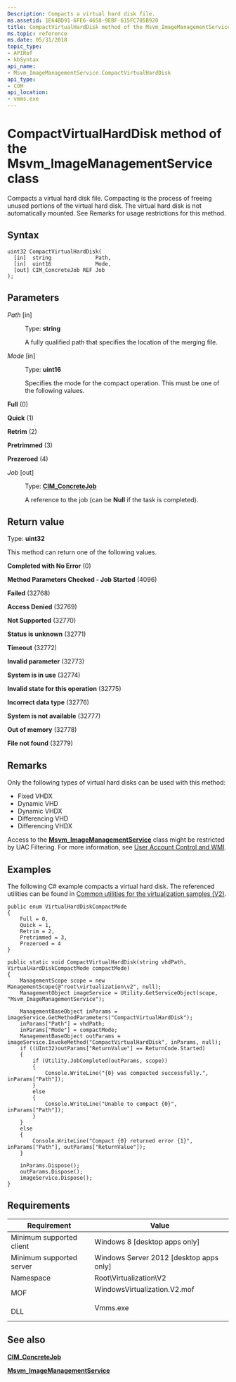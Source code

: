 ```yaml
---
Description: Compacts a virtual hard disk file.
ms.assetid: 1E64BD91-6FE6-4658-9EBF-615FC705B920
title: CompactVirtualHardDisk method of the Msvm_ImageManagementService class
ms.topic: reference
ms.date: 05/31/2018
topic_type: 
- APIRef
- kbSyntax
api_name: 
- Msvm_ImageManagementService.CompactVirtualHardDisk
api_type: 
- COM
api_location: 
- vmms.exe
---
```


# CompactVirtualHardDisk method of the Msvm\_ImageManagementService class

Compacts a virtual hard disk file. Compacting is the process of freeing unused portions of the virtual hard disk. The virtual hard disk is not automatically mounted. See Remarks for usage restrictions for this method.

## Syntax


```mof
uint32 CompactVirtualHardDisk(
  [in]  string              Path,
  [in]  uint16              Mode,
  [out] CIM_ConcreteJob REF Job
);
```



## Parameters

<dl> <dt>

*Path* \[in\]
</dt> <dd>

Type: **string**

A fully qualified path that specifies the location of the merging file.

</dd> <dt>

*Mode* \[in\]
</dt> <dd>

Type: **uint16**

Specifies the mode for the compact operation. This must be one of the following values.

<dt>

<span id="Full"></span><span id="full"></span><span id="FULL"></span>

**Full** (0)


</dt> <dd></dd> <dt>

<span id="Quick"></span><span id="quick"></span><span id="QUICK"></span>

**Quick** (1)


</dt> <dd></dd> <dt>

<span id="Retrim"></span><span id="retrim"></span><span id="RETRIM"></span>

**Retrim** (2)


</dt> <dd></dd> <dt>

<span id="Pretrimmed"></span><span id="pretrimmed"></span><span id="PRETRIMMED"></span>

**Pretrimmed** (3)


</dt> <dd></dd> <dt>

<span id="Prezeroed"></span><span id="prezeroed"></span><span id="PREZEROED"></span>

**Prezeroed** (4)


</dt> <dd></dd> </dl> </dd> <dt>

*Job* \[out\]
</dt> <dd>

Type: **[**CIM\_ConcreteJob**](/previous-versions//cc136808(v=vs.85))**

A reference to the job (can be **Null** if the task is completed).

</dd> </dl>

## Return value

Type: **uint32**

This method can return one of the following values.

<dl> <dt>

**Completed with No Error** (0)
</dt> <dt>

**Method Parameters Checked - Job Started** (4096)
</dt> <dt>

**Failed** (32768)
</dt> <dt>

**Access Denied** (32769)
</dt> <dt>

**Not Supported** (32770)
</dt> <dt>

**Status is unknown** (32771)
</dt> <dt>

**Timeout** (32772)
</dt> <dt>

**Invalid parameter** (32773)
</dt> <dt>

**System is in use** (32774)
</dt> <dt>

**Invalid state for this operation** (32775)
</dt> <dt>

**Incorrect data type** (32776)
</dt> <dt>

**System is not available** (32777)
</dt> <dt>

**Out of memory** (32778)
</dt> <dt>

**File not found** (32779)
</dt> </dl>

## Remarks

Only the following types of virtual hard disks can be used with this method:

-   Fixed VHDX
-   Dynamic VHD
-   Dynamic VHDX
-   Differencing VHD
-   Differencing VHDX

Access to the [**Msvm\_ImageManagementService**](msvm-imagemanagementservice.md) class might be restricted by UAC Filtering. For more information, see [User Account Control and WMI](/windows/desktop/WmiSdk/user-account-control-and-wmi).

## Examples

The following C# example compacts a virtual hard disk. The referenced utilities can be found in [Common utilities for the virtualization samples (V2)](common-utilities-for-the-virtualization-samples-v2.md).


```CSharp
public enum VirtualHardDiskCompactMode
{
    Full = 0,
    Quick = 1,
    Retrim = 2,
    Pretrimmed = 3,
    Prezeroed = 4
}

public static void CompactVirtualHardDisk(string vhdPath, VirtualHardDiskCompactMode compactMode)
{
    ManagementScope scope = new ManagementScope(@"root\virtualization\v2", null);
    ManagementObject imageService = Utility.GetServiceObject(scope, "Msvm_ImageManagementService");

    ManagementBaseObject inParams = imageService.GetMethodParameters("CompactVirtualHardDisk");
    inParams["Path"] = vhdPath;
    inParams["Mode"] = compactMode;
    ManagementBaseObject outParams = imageService.InvokeMethod("CompactVirtualHardDisk", inParams, null);
    if ((UInt32)outParams["ReturnValue"] == ReturnCode.Started)
    {
        if (Utility.JobCompleted(outParams, scope))
        {
            Console.WriteLine("{0} was compacted successfully.", inParams["Path"]);
        }
        else
        {
            Console.WriteLine("Unable to compact {0}", inParams["Path"]);
        }
    }
    else
    {
        Console.WriteLine("Compact {0} returned error {1}", inParams["Path"], outParams["ReturnValue"]);
    }

    inParams.Dispose();
    outParams.Dispose();
    imageService.Dispose();
}
```



## Requirements



| Requirement | Value |
|-------------------------------------|---------------------------------------------------------------------------------------------------------|
| Minimum supported client<br/> | Windows 8 \[desktop apps only\]<br/>                                                              |
| Minimum supported server<br/> | Windows Server 2012 \[desktop apps only\]<br/>                                                    |
| Namespace<br/>                | Root\\Virtualization\\V2<br/>                                                                     |
| MOF<br/>                      | <dl> <dt>WindowsVirtualization.V2.mof</dt> </dl> |
| DLL<br/>                      | <dl> <dt>Vmms.exe</dt> </dl>                     |



## See also

<dl> <dt>

[**CIM\_ConcreteJob**](/previous-versions//cc136808(v=vs.85))
</dt> <dt>

[**Msvm\_ImageManagementService**](msvm-imagemanagementservice.md)
</dt> </dl>

 

